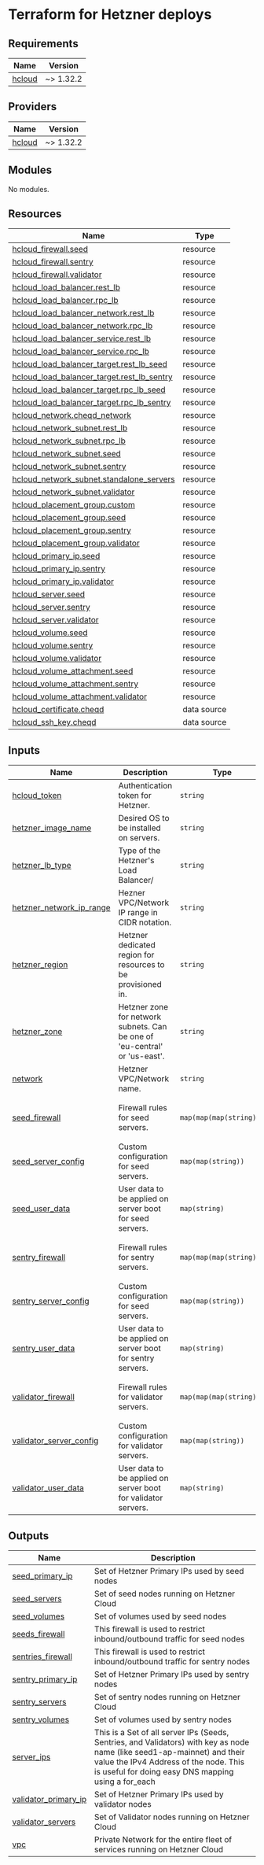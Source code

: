 # Terraform for Hetzner deploys

<!-- BEGIN_TF_DOCS -->
## Requirements

| Name | Version |
|------|---------|
| <a name="requirement_hcloud"></a> [hcloud](#requirement\_hcloud) | ~> 1.32.2 |

## Providers

| Name | Version |
|------|---------|
| <a name="provider_hcloud"></a> [hcloud](#provider\_hcloud) | ~> 1.32.2 |

## Modules

No modules.

## Resources

| Name | Type |
|------|------|
| [hcloud_firewall.seed](https://registry.terraform.io/providers/hetznercloud/hcloud/latest/docs/resources/firewall) | resource |
| [hcloud_firewall.sentry](https://registry.terraform.io/providers/hetznercloud/hcloud/latest/docs/resources/firewall) | resource |
| [hcloud_firewall.validator](https://registry.terraform.io/providers/hetznercloud/hcloud/latest/docs/resources/firewall) | resource |
| [hcloud_load_balancer.rest_lb](https://registry.terraform.io/providers/hetznercloud/hcloud/latest/docs/resources/load_balancer) | resource |
| [hcloud_load_balancer.rpc_lb](https://registry.terraform.io/providers/hetznercloud/hcloud/latest/docs/resources/load_balancer) | resource |
| [hcloud_load_balancer_network.rest_lb](https://registry.terraform.io/providers/hetznercloud/hcloud/latest/docs/resources/load_balancer_network) | resource |
| [hcloud_load_balancer_network.rpc_lb](https://registry.terraform.io/providers/hetznercloud/hcloud/latest/docs/resources/load_balancer_network) | resource |
| [hcloud_load_balancer_service.rest_lb](https://registry.terraform.io/providers/hetznercloud/hcloud/latest/docs/resources/load_balancer_service) | resource |
| [hcloud_load_balancer_service.rpc_lb](https://registry.terraform.io/providers/hetznercloud/hcloud/latest/docs/resources/load_balancer_service) | resource |
| [hcloud_load_balancer_target.rest_lb_seed](https://registry.terraform.io/providers/hetznercloud/hcloud/latest/docs/resources/load_balancer_target) | resource |
| [hcloud_load_balancer_target.rest_lb_sentry](https://registry.terraform.io/providers/hetznercloud/hcloud/latest/docs/resources/load_balancer_target) | resource |
| [hcloud_load_balancer_target.rpc_lb_seed](https://registry.terraform.io/providers/hetznercloud/hcloud/latest/docs/resources/load_balancer_target) | resource |
| [hcloud_load_balancer_target.rpc_lb_sentry](https://registry.terraform.io/providers/hetznercloud/hcloud/latest/docs/resources/load_balancer_target) | resource |
| [hcloud_network.cheqd_network](https://registry.terraform.io/providers/hetznercloud/hcloud/latest/docs/resources/network) | resource |
| [hcloud_network_subnet.rest_lb](https://registry.terraform.io/providers/hetznercloud/hcloud/latest/docs/resources/network_subnet) | resource |
| [hcloud_network_subnet.rpc_lb](https://registry.terraform.io/providers/hetznercloud/hcloud/latest/docs/resources/network_subnet) | resource |
| [hcloud_network_subnet.seed](https://registry.terraform.io/providers/hetznercloud/hcloud/latest/docs/resources/network_subnet) | resource |
| [hcloud_network_subnet.sentry](https://registry.terraform.io/providers/hetznercloud/hcloud/latest/docs/resources/network_subnet) | resource |
| [hcloud_network_subnet.standalone_servers](https://registry.terraform.io/providers/hetznercloud/hcloud/latest/docs/resources/network_subnet) | resource |
| [hcloud_network_subnet.validator](https://registry.terraform.io/providers/hetznercloud/hcloud/latest/docs/resources/network_subnet) | resource |
| [hcloud_placement_group.custom](https://registry.terraform.io/providers/hetznercloud/hcloud/latest/docs/resources/placement_group) | resource |
| [hcloud_placement_group.seed](https://registry.terraform.io/providers/hetznercloud/hcloud/latest/docs/resources/placement_group) | resource |
| [hcloud_placement_group.sentry](https://registry.terraform.io/providers/hetznercloud/hcloud/latest/docs/resources/placement_group) | resource |
| [hcloud_placement_group.validator](https://registry.terraform.io/providers/hetznercloud/hcloud/latest/docs/resources/placement_group) | resource |
| [hcloud_primary_ip.seed](https://registry.terraform.io/providers/hetznercloud/hcloud/latest/docs/resources/primary_ip) | resource |
| [hcloud_primary_ip.sentry](https://registry.terraform.io/providers/hetznercloud/hcloud/latest/docs/resources/primary_ip) | resource |
| [hcloud_primary_ip.validator](https://registry.terraform.io/providers/hetznercloud/hcloud/latest/docs/resources/primary_ip) | resource |
| [hcloud_server.seed](https://registry.terraform.io/providers/hetznercloud/hcloud/latest/docs/resources/server) | resource |
| [hcloud_server.sentry](https://registry.terraform.io/providers/hetznercloud/hcloud/latest/docs/resources/server) | resource |
| [hcloud_server.validator](https://registry.terraform.io/providers/hetznercloud/hcloud/latest/docs/resources/server) | resource |
| [hcloud_volume.seed](https://registry.terraform.io/providers/hetznercloud/hcloud/latest/docs/resources/volume) | resource |
| [hcloud_volume.sentry](https://registry.terraform.io/providers/hetznercloud/hcloud/latest/docs/resources/volume) | resource |
| [hcloud_volume.validator](https://registry.terraform.io/providers/hetznercloud/hcloud/latest/docs/resources/volume) | resource |
| [hcloud_volume_attachment.seed](https://registry.terraform.io/providers/hetznercloud/hcloud/latest/docs/resources/volume_attachment) | resource |
| [hcloud_volume_attachment.sentry](https://registry.terraform.io/providers/hetznercloud/hcloud/latest/docs/resources/volume_attachment) | resource |
| [hcloud_volume_attachment.validator](https://registry.terraform.io/providers/hetznercloud/hcloud/latest/docs/resources/volume_attachment) | resource |
| [hcloud_certificate.cheqd](https://registry.terraform.io/providers/hetznercloud/hcloud/latest/docs/data-sources/certificate) | data source |
| [hcloud_ssh_key.cheqd](https://registry.terraform.io/providers/hetznercloud/hcloud/latest/docs/data-sources/ssh_key) | data source |

## Inputs

| Name | Description | Type | Default | Required |
|------|-------------|------|---------|:--------:|
| <a name="input_hcloud_token"></a> [hcloud\_token](#input\_hcloud\_token) | Authentication token for Hetzner. | `string` | n/a | yes |
| <a name="input_hetzner_image_name"></a> [hetzner\_image\_name](#input\_hetzner\_image\_name) | Desired OS to be installed on servers. | `string` | `"ubuntu-20.04"` | no |
| <a name="input_hetzner_lb_type"></a> [hetzner\_lb\_type](#input\_hetzner\_lb\_type) | Type of the Hetzner's Load Balancer/ | `string` | `"lb11"` | no |
| <a name="input_hetzner_network_ip_range"></a> [hetzner\_network\_ip\_range](#input\_hetzner\_network\_ip\_range) | Hezner VPC/Network IP range in CIDR notation. | `string` | n/a | yes |
| <a name="input_hetzner_region"></a> [hetzner\_region](#input\_hetzner\_region) | Hetzner dedicated region for resources to be provisioned in. | `string` | n/a | yes |
| <a name="input_hetzner_zone"></a> [hetzner\_zone](#input\_hetzner\_zone) | Hetzner zone for network subnets. Can be one of 'eu-central' or 'us-east'. | `string` | `"eu-central"` | no |
| <a name="input_network"></a> [network](#input\_network) | Hetzner VPC/Network name. | `string` | n/a | yes |
| <a name="input_seed_firewall"></a> [seed\_firewall](#input\_seed\_firewall) | Firewall rules for seed servers. | `map(map(map(string)))` | <pre>{<br>  "inbound": {},<br>  "outbound": {}<br>}</pre> | no |
| <a name="input_seed_server_config"></a> [seed\_server\_config](#input\_seed\_server\_config) | Custom configuration for seed servers. | `map(map(string))` | n/a | yes |
| <a name="input_seed_user_data"></a> [seed\_user\_data](#input\_seed\_user\_data) | User data to be applied on server boot for seed servers. | `map(string)` | `{}` | no |
| <a name="input_sentry_firewall"></a> [sentry\_firewall](#input\_sentry\_firewall) | Firewall rules for sentry servers. | `map(map(map(string)))` | <pre>{<br>  "inbound": {},<br>  "outbound": {}<br>}</pre> | no |
| <a name="input_sentry_server_config"></a> [sentry\_server\_config](#input\_sentry\_server\_config) | Custom configuration for seed servers. | `map(map(string))` | n/a | yes |
| <a name="input_sentry_user_data"></a> [sentry\_user\_data](#input\_sentry\_user\_data) | User data to be applied on server boot for sentry servers. | `map(string)` | `{}` | no |
| <a name="input_validator_firewall"></a> [validator\_firewall](#input\_validator\_firewall) | Firewall rules for validator servers. | `map(map(map(string)))` | <pre>{<br>  "inbound": {},<br>  "outbound": {}<br>}</pre> | no |
| <a name="input_validator_server_config"></a> [validator\_server\_config](#input\_validator\_server\_config) | Custom configuration for validator servers. | `map(map(string))` | n/a | yes |
| <a name="input_validator_user_data"></a> [validator\_user\_data](#input\_validator\_user\_data) | User data to be applied on server boot for validator servers. | `map(string)` | `{}` | no |

## Outputs

| Name | Description |
|------|-------------|
| <a name="output_seed_primary_ip"></a> [seed\_primary\_ip](#output\_seed\_primary\_ip) | Set of Hetzner Primary IPs used by seed nodes |
| <a name="output_seed_servers"></a> [seed\_servers](#output\_seed\_servers) | Set of seed nodes running on Hetzner Cloud |
| <a name="output_seed_volumes"></a> [seed\_volumes](#output\_seed\_volumes) | Set of volumes used by seed nodes |
| <a name="output_seeds_firewall"></a> [seeds\_firewall](#output\_seeds\_firewall) | This firewall is used to restrict inbound/outbound traffic for seed nodes |
| <a name="output_sentries_firewall"></a> [sentries\_firewall](#output\_sentries\_firewall) | This firewall is used to restrict inbound/outbound traffic for sentry nodes |
| <a name="output_sentry_primary_ip"></a> [sentry\_primary\_ip](#output\_sentry\_primary\_ip) | Set of Hetzner Primary IPs used by sentry nodes |
| <a name="output_sentry_servers"></a> [sentry\_servers](#output\_sentry\_servers) | Set of sentry nodes running on Hetzner Cloud |
| <a name="output_sentry_volumes"></a> [sentry\_volumes](#output\_sentry\_volumes) | Set of volumes used by sentry nodes |
| <a name="output_server_ips"></a> [server\_ips](#output\_server\_ips) | This is a Set of all server IPs (Seeds, Sentries, and Validators) with key as node name (like seed1-ap-mainnet) and their value the IPv4 Address of the node. This is useful for doing easy DNS mapping using a for\_each |
| <a name="output_validator_primary_ip"></a> [validator\_primary\_ip](#output\_validator\_primary\_ip) | Set of Hetzner Primary IPs used by validator nodes |
| <a name="output_validator_servers"></a> [validator\_servers](#output\_validator\_servers) | Set of Validator nodes running on Hetzner Cloud |
| <a name="output_vpc"></a> [vpc](#output\_vpc) | Private Network for the entire fleet of services running on Hetzner Cloud |
<!-- END_TF_DOCS -->